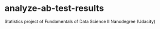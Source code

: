 # analyze-ab-test-results
Statistics project of Fundamentals of Data Science II Nanodegree (Udacity)
